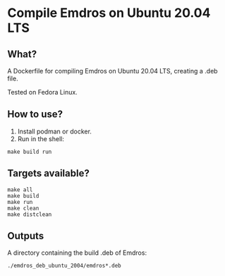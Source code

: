 # Compile Emdros on Ubuntu 20.04 LTS

## What?

A Dockerfile for compiling Emdros on Ubuntu 20.04 LTS, creating a .deb
file.

Tested on Fedora Linux.

## How to use?

1. Install podman or docker.
2. Run in the shell:
```
make build run
```

## Targets available?

```
make all
make build
make run
make clean
make distclean
```

## Outputs

A directory containing the build .deb of Emdros:

```
./emdros_deb_ubuntu_2004/emdros*.deb
```

